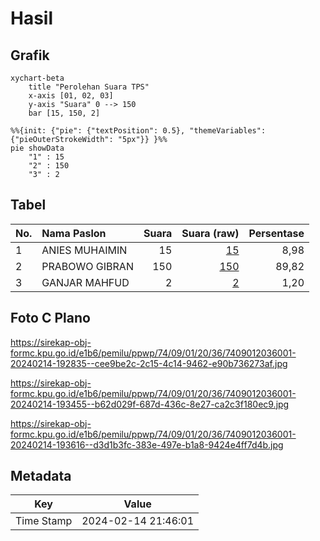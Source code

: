 # Hasil

## Grafik

```mermaid
xychart-beta
    title "Perolehan Suara TPS"
    x-axis [01, 02, 03]
    y-axis "Suara" 0 --> 150
    bar [15, 150, 2]
```

```mermaid
%%{init: {"pie": {"textPosition": 0.5}, "themeVariables": {"pieOuterStrokeWidth": "5px"}} }%%
pie showData
    "1" : 15
    "2" : 150
    "3" : 2
```

## Tabel

| No. | Nama Paslon    | Suara | Suara (raw) | Persentase |
|:--- |:-------------- | -----:| -----------:| ----------:|
| 1   | ANIES MUHAIMIN | 15    | [15][p-1]   | 8,98       |
| 2   | PRABOWO GIBRAN | 150   | [150][p-2]  | 89,82      |
| 3   | GANJAR MAHFUD  | 2     | [2][p-3]    | 1,20       |


[p-1]: https://github.com/gigit-pemilu/pemilu-2024-74-sulawesi-tenggara/blob/main/pilpres/hitung-suara/sub/74-sulawesi-tenggara/sub/09-konawe-utara/sub/01-asera/sub/2036-alaa-wanggudu/sub/001-tps/sub/paslon-1.txt
[p-2]: https://github.com/gigit-pemilu/pemilu-2024-74-sulawesi-tenggara/blob/main/pilpres/hitung-suara/sub/74-sulawesi-tenggara/sub/09-konawe-utara/sub/01-asera/sub/2036-alaa-wanggudu/sub/001-tps/sub/paslon-2.txt
[p-3]: https://github.com/gigit-pemilu/pemilu-2024-74-sulawesi-tenggara/blob/main/pilpres/hitung-suara/sub/74-sulawesi-tenggara/sub/09-konawe-utara/sub/01-asera/sub/2036-alaa-wanggudu/sub/001-tps/sub/paslon-3.txt

## Foto C Plano

https://sirekap-obj-formc.kpu.go.id/e1b6/pemilu/ppwp/74/09/01/20/36/7409012036001-20240214-192835--cee9be2c-2c15-4c14-9462-e90b736273af.jpg

https://sirekap-obj-formc.kpu.go.id/e1b6/pemilu/ppwp/74/09/01/20/36/7409012036001-20240214-193455--b62d029f-687d-436c-8e27-ca2c3f180ec9.jpg

https://sirekap-obj-formc.kpu.go.id/e1b6/pemilu/ppwp/74/09/01/20/36/7409012036001-20240214-193616--d3d1b3fc-383e-497e-b1a8-9424e4ff7d4b.jpg


## Metadata

| Key        | Value               |
| ---------- | ------------------- |
| Time Stamp | 2024-02-14 21:46:01 |



